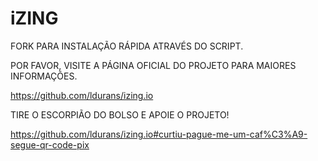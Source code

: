 # iZING

FORK PARA INSTALAÇÃO RÁPIDA ATRAVÉS DO SCRIPT.

POR FAVOR, VISITE A PÁGINA OFICIAL DO PROJETO PARA MAIORES INFORMAÇÕES.

https://github.com/ldurans/izing.io

TIRE O ESCORPIÃO DO BOLSO E APOIE O PROJETO!

https://github.com/ldurans/izing.io#curtiu-pague-me-um-caf%C3%A9-segue-qr-code-pix